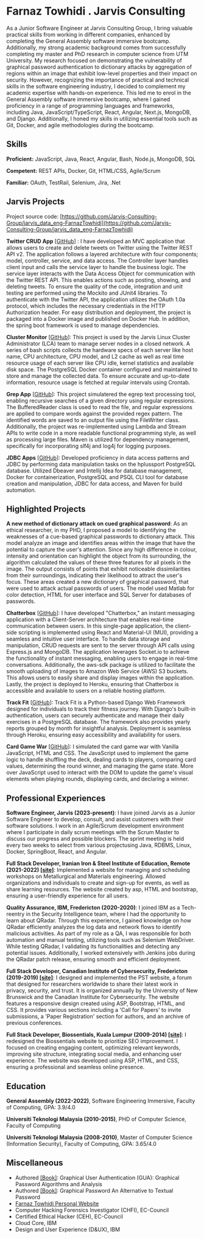 # Farnaz Towhidi . Jarvis Consulting

As a Junior Software Engineer at Jarvis Consulting Group, I bring valuable practical skills from working in different companies, enhanced by completing the General Assembly software immersive bootcamp. Additionally, my strong academic background comes from successfully completing my master and PhD research in computer science from UTM University. My research focused on demonstrating the vulnerability of graphical password authentication to dictionary attacks by aggregation of regions within an image that exhibit low-level properties and their impact on security. However, recognizing the importance of practical and technical skills in the software engineering industry, I decided to complement my academic expertise with hands-on experience. This led me to enrol in the General Assembly software immersive bootcamp, where I gained proficiency in a range of programming languages and frameworks, including Java, JavaScript/TypeScript, React, Angular, Next.js, MongoDB, and Django. Additionally, I honed my skills in utilizing essential tools such as Git, Docker, and agile methodologies during the bootcamp.

## Skills

**Proficient:** JavaScript, Java, React, Angular, Bash, Node.js, MongoDB, SQL

**Competent:** REST APIs, Docker, Git, HTML/CSS, Agile/Scrum

**Familiar:** OAuth, TestRail, Selenium, Jira, .Net

## Jarvis Projects

Project source code: [https://github.com/Jarvis-Consulting-Group/jarvis_data_eng-FarnazTowhidi](https://github.com/Jarvis-Consulting-Group/jarvis_data_eng-FarnazTowhidi)


**Twitter CRUD App** [[GitHub](https://github.com/Jarvis-Consulting-Group/jarvis_data_eng-FarnazTowhidi/tree/master/core_java/twitter)] : I have developed an MVC application that allows users to create and delete tweets on Twitter using the Twitter REST API v2. The application follows a layered architecture with four components; model, controller, service, and data access. The Controller layer handles client input and calls the service layer to handle the business logic. The service layer interacts with the Data Access Object for communication with the Twitter REST API. This enables actions such as posting, showing, and deleting tweets. To ensure the quality of the code, integration and unit testing are performed using the Mockito and JUnit4 libraries. To authenticate with the Twitter API, the application utilizes the OAuth 1.0a protocol, which includes the necessary credentials in the HTTP Authorization header. For easy distribution and deployment, the project is packaged into a Docker image and published on Docker Hub. In addition, the spring boot framework is used to manage dependencies.

**Cluster Monitor** [[GitHub](https://github.com/Jarvis-Consulting-Group/jarvis_data_eng-FarnazTowhidi/tree/masterhttps://github.com/Jarvis-Consulting-Group/jarvis_data_eng-FarnazTowhidi/tree/develop/linux_sql)]: This project is used by the Jarvis Linux Cluster Administrator (LCA) team to manage server nodes in a closed network. A series of bash scripts collects the hardware specs of each server like host name, CPU architecture, CPU model, and L2 cache as well as real time resource usage of each server like CPU idle, kernel statistics and available disk space. The PostgreSQL Docker container configured and maintained to store and manage the collected data. To ensure accurate and up-to-date information, resource usage is fetched at regular intervals using Crontab.

**Grep App** [[GitHub](https://github.com/Jarvis-Consulting-Group/jarvis_data_eng-FarnazTowhidi/tree/master/core_java/grep)]: This project simulatered the egrep text processing tool, enabling recursive searches of a given directory using regular expressions. The BufferedReader class is used to read the file, and regular expressions are applied to compare words against the provided regex pattern. The identified words are saved to an output file using the FileWriter class. Additionally, the project was re-implemented using Lambda and Stream APIs to write code in a more readable functional programming style, as well as processing large files. Maven is utilized for dependency management, specifically for incorporating slf4j and log4j for logging purposes.

**JDBC Apps** [[GitHub](https://github.com/Jarvis-Consulting-Group/jarvis_data_eng-FarnazTowhidi/tree/master/core_java/jdbc)]: Developed proficiency in data access patterns and JDBC by performing data manipulation tasks on the hplussport PostgreSQL database. Utilized Dbeaver and Intellij Idea for database management, Docker for containerization, PostgreSQL and PSQL CLI tool for database creation and manipulation, JDBC for data access, and Maven for build automation.


## Highlighted Projects
**A new method of dictionary attack on cued graphical password**: As an ethical researcher, in my PHD, I proposed a model to identifying the weaknesses of a cue-based graphical passwords to dictionary attack.   This model analyze an image and identifies areas within the image that have the potential to capture the user's attention. Since any high difference in colour, intensity and orientation can highlight the object from its surrounding, the algorithm calculated the values of these three features for all pixels in the image. The output consists of points that exhibit noticeable dissimilarities from their surroundings, indicating their likelihood to attract the user's focus.  These areas created a new dictionary of graphical password, that were used to attack actual passwords of users. The model used Matlab for color detection, HTML for user interface and SQL Server for databases of passwords.

**Chatterbox** [[GitHub](https://github.com/FarnazTowhidi/mern-project)]: I have developed "Chatterbox," an instant messaging application with a Client-Server architecture that enables real-time communication between users. In this single-page application, the client-side scripting is implemented using React and Material-UI (MUI), providing a seamless and intuitive user interface. To handle data storage and manipulation, CRUD requests are sent to the server through API calls using Express.js and MongoDB. The application leverages Socket.io to achieve the functionality of instant messaging, enabling users to engage in real-time conversations. Additionally, the aws-sdk package is utilized to facilitate the smooth uploading of images to Amazon Web Service (AWS) S3 buckets. This allows users to easily share and display images within the application. Lastly, the project is deployed to Heroku, ensuring that Chatterbox is accessible and available to users on a reliable hosting platform.

**Track Fit** [[GitHub](https://github.com/aerlikh17/track-fit-app)]: Track Fit is a Python-based Django Web Framework designed for individuals to track their fitness journey. With Django's built-in authentication, users can securely authenticate and manage their daily exercises in a PostgreSQL database. The framework also provides yearly reports grouped by month for insightful analysis. Deployment is seamless through Heroku, ensuring easy accessibility and availability for users.

**Card Game War** [[GitHub](https://github.com/FarnazTowhidi/warCardGame)]: I simulated the card game war with Vanilla JavaScript, HTML and CSS. The JavaScript used to implement the game logic to handle shuffling the deck, dealing cards to players, comparing card values, determining the round winner, and managing the game state. More over JavaScript used to interact with the DOM to update the game's visual elements when playing rounds, displaying cards, and declaring a winner.


## Professional Experiences

**Software Engineer, Jarvis (2023-present)**: I have joined Jarvis as a Junior Software Engineer to develop, consult, and assist customers with their software solutions. I work in an Agile/Scrum development environment where I participate in daily scrum meetings with the Scrum Master to discuss our progress and possible blockers. The sprint meeting is held every two weeks to select from various projectusing Java, RDBMS, Linux, Docker, SpringBoot, React, and Angular.

**Full Stack Developer, Iranian Iron & Steel Institute of Education, Remote (2021-2022) [[site]](http://www.iisie.net/)**: Implemented a website for managing and scheduling workshops on Metallurgical and Materials engineering. Allowed organizations and individuals to create and sign-up for events, as well as share learning resources. The website created by asp, HTML and bootstrap, ensuring a user-friendly experience for all users.

**Quality Assurance, IBM, Fredericton (2020-2020)**: I joined IBM as a Tech-reentry in the Security Intelligence team, where I had the opportunity to learn about QRadar. Through this experience, I gained knowledge on how QRadar efficiently analyzes the log data and network flows to identify malicious activities. As part of my role as a QA, I was responsible for both automation and manual testing, utilizing tools such as Selenium WebDriver. While testing QRadar, I validating its functionalities and detecting any potential issues. Additionally, I worked extensively with Jenkins jobs during the QRadar patch release, ensuring smooth and efficient deployment.

**Full Stack Developer, Canadian Institute of Cybersecurity, Fredericton (2019-2019) [[site]](https://pstnet.ca/)**: I designed and implemented the PST website, a forum that designed for researchers worldwide to share their latest work in privacy, security, and trust. It is organized annually by the University of New Brunswick and the Canadian Institute for Cybersecurity. The website features a responsive design created using ASP, Bootstrap, HTML, and CSS. It provides various sections including a 'Call for Papers' to invite submissions, a 'Paper Registration' section for authors, and an archive of previous conferences.

**Full Stack Developer, Biossentials, Kuala Lumpur (2009-2014) [[site]](https://www.biossentials.com/)**: I redesigned the Biossentials website to prioritize SEO improvement. I focused on creating engaging content, optimizing relevant keywords, improving site structure, integrating social media, and enhancing user experience. The website was developed using ASP, HTML, and CSS, ensuring a professional and seamless online presence.


## Education
**General Assembly (2022-2022)**, Software Engineering Immersive, Faculty of Computing, GPA: 3.9/4.0

**Universiti Teknologi Malaysia (2010-2015)**, PHD of Computer Science, Faculty of Computing

**Universiti Teknologi Malaysia (2008-2010)**, Master of Computer Science (Information Security), Faculty of Computing, GPA: 3.65/4.0


## Miscellaneous
- Authored [[Book]](https://www.amazon.ca/Graphical-Password-Alternative-Textual-ebook/dp/B01343DVSM/ref=sr_1_2?crid=1XD4DTN9AE0I9&keywords=farnaz+towhidi&qid=1689566121&sprefix=farnaz+towhidi%2Caps%2C78&sr=8-2): Graphical User Authentication (GUA): Graphical Password Algorithms and Analysis
- Authored [[Book]](https://www.amazon.ca/Graphical-User-Authentication-GUA-Algorithms/dp/3843380724/ref=sr_1_1?crid=1XD4DTN9AE0I9&keywords=farnaz+towhidi&qid=1689566293&sprefix=farnaz+towhidi%2Caps%2C78&sr=8-1): Graphical Password An Alternative to Textual Password
- [Farnaz Towhidi Personal Website](http://farnaztowhidi.com/)
- Computer Hacking Forensics Investigator (CHFI), EC-Council
- Certified Ethical Hacker (CEH), EC-Council
- Cloud Core, IBM
- Design and User Experience (D&UX), IBM
